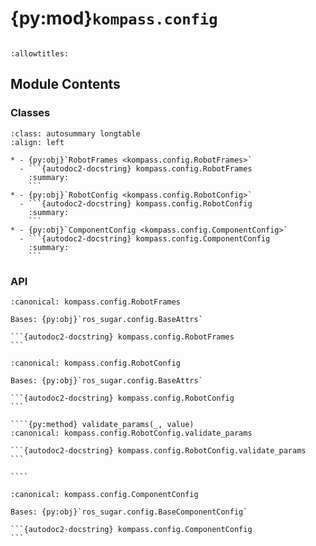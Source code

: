# {py:mod}`kompass.config`

```{py:module} kompass.config
```

```{autodoc2-docstring} kompass.config
:allowtitles:
```

## Module Contents

### Classes

````{list-table}
:class: autosummary longtable
:align: left

* - {py:obj}`RobotFrames <kompass.config.RobotFrames>`
  - ```{autodoc2-docstring} kompass.config.RobotFrames
    :summary:
    ```
* - {py:obj}`RobotConfig <kompass.config.RobotConfig>`
  - ```{autodoc2-docstring} kompass.config.RobotConfig
    :summary:
    ```
* - {py:obj}`ComponentConfig <kompass.config.ComponentConfig>`
  - ```{autodoc2-docstring} kompass.config.ComponentConfig
    :summary:
    ```
````

### API

````{py:class} RobotFrames
:canonical: kompass.config.RobotFrames

Bases: {py:obj}`ros_sugar.config.BaseAttrs`

```{autodoc2-docstring} kompass.config.RobotFrames
```

````

`````{py:class} RobotConfig
:canonical: kompass.config.RobotConfig

Bases: {py:obj}`ros_sugar.config.BaseAttrs`

```{autodoc2-docstring} kompass.config.RobotConfig
```

````{py:method} validate_params(_, value)
:canonical: kompass.config.RobotConfig.validate_params

```{autodoc2-docstring} kompass.config.RobotConfig.validate_params
```

````

`````

````{py:class} ComponentConfig
:canonical: kompass.config.ComponentConfig

Bases: {py:obj}`ros_sugar.config.BaseComponentConfig`

```{autodoc2-docstring} kompass.config.ComponentConfig
```

````
